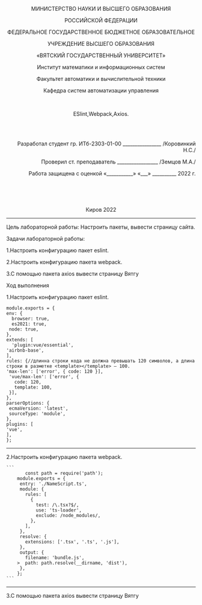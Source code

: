 
<p align=center>МИНИСТЕРСТВО НАУКИ И ВЫСШЕГО ОБРАЗОВАНИЯ
<p align=center>РОССИЙСКОЙ ФЕДЕРАЦИИ
<p align=center>ФЕДЕРАЛЬНОЕ ГОСУДАРСТВЕННОЕ БЮДЖЕТНОЕ ОБРАЗОВАТЕЛЬНОЕ
<p align=center>УЧРЕЖДЕНИЕ ВЫСШЕГО ОБРАЗОВАНИЯ
<p align=center>«ВЯТСКИЙ ГОСУДАРСТВЕННЫЙ УНИВЕРСИТЕТ»
<p align=center>Институт математики и информационных систем
<p align=center>Факультет автоматики и вычислительной техники
<p align=center>Кафедра систем автоматизации управления
<p><br>


<p align=center>ESlint,Webpack,Axios.
<p><br><br>
<p align=right>Разработал студент гр. ИТб-2303-01-00 ________________ /Коровинкий Н.С./
<p align=right>Проверил ст. преподаватель _________________ /Земцов М.А./
<p align=right>Работа защищена с оценкой	«___________» «___» __________ 2022 г.
<p><br><br><br>
<p align=center>Киров 2022 
  
  ---
  
<p> Цель лабораторной работы: Настроить пакеты, вывести страницу сайта.
<p> Задачи лабораторной работы:  
<p>1.Настроить конфигурацию пакет eslint.
<p>2.Настроить конфигурацию пакета webpack.
<p>3.С помощью пакета axios вывести страницу Вятгу
<p>Ход выполнения 
  <p>1.Настроить конфигурацию пакет eslint.<p>
    
  ```
module.exports = {
  env: {
    browser: true,
    es2021: true,
   node: true,
  },
  extends: [
    'plugin:vue/essential',
  'airbnb-base',
  ],
  rules: {//длинна строки кода не должна превышать 120 символов, а длина строки в разметке <template></template> — 100.
  'max-len': ['error', { code: 120 }],
   'vue/max-len': ['error', {
     code: 120,
     template: 100,
   }],
  },
 parserOptions: {
   ecmaVersion: 'latest',
   sourceType: 'module',
 },
 plugins: [
'vue',
 ],
};
  ```
    
    
    
  ---
  
  <p>2.Настроить конфигурацию пакета webpack.
    
    ```
           const path = require('path');
        module.exports = {
         entry: './NameScript.ts',
         module: {
           rules: [
             {
               test: /\.tsx?$/,
               use: 'ts-loader',
               exclude: /node_modules/,
             },
           ],
         },
         resolve: {
           extensions: ['.tsx', '.ts', '.js'],
         },
         output: {
           filename: 'bundle.js',
        >  path: path.resolve(__dirname, 'dist'),
         },
        };
    ```

  ---
  
<p>  3.С помощью пакета axios вывести страницу Вятгу 
   
  
    
    

